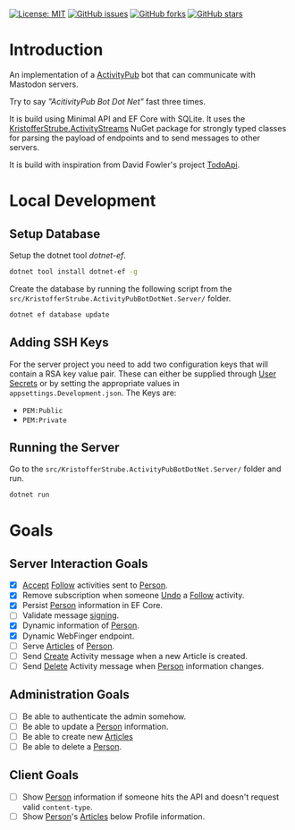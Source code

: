 [![License: MIT](https://img.shields.io/badge/License-MIT-yellow.svg)](/LICENSE.md)
[![GitHub issues](https://img.shields.io/github/issues/KristofferStrube/ActivityPubBotDotNet)](https://github.com/KristofferStrube/ActivityPubBotDotNet/issues)
[![GitHub forks](https://img.shields.io/github/forks/KristofferStrube/ActivityPubBotDotNet)](https://github.com/KristofferStrube/ActivityPubBotDotNet/network/members)
[![GitHub stars](https://img.shields.io/github/stars/KristofferStrube/ActivityPubBotDotNet)](https://github.com/KristofferStrube/ActivityPubBotDotNet/stargazers)

# Introduction
An implementation of a [ActivityPub](https://www.w3.org/TR/activitypub/) bot that can communicate with Mastodon servers.

Try to say *"AcitivityPub Bot Dot Net"* fast three times.

It is build using Minimal API and EF Core with SQLite. It uses the [KristofferStrube.ActivityStreams](https://www.nuget.org/packages/KristofferStrube.ActivityStreams) NuGet package for strongly typed classes for parsing the payload of endpoints and to send messages to other servers.

It is build with inspiration from David Fowler's project [TodoApi](https://github.com/davidfowl/TodoApi).

# Local Development
## Setup Database
Setup the dotnet tool *dotnet-ef*.
```bash
dotnet tool install dotnet-ef -g
```
Create the database by running the following script from the `src/KristofferStrube.ActivityPubBotDotNet.Server/` folder.
```bash
dotnet ef database update
```
## Adding SSH Keys
For the server project you need to add two configuration keys that will contain a RSA key value pair.
These can either be supplied through [User Secrets](https://blog.elmah.io/asp-net-core-not-that-secret-user-secrets-explained/) or by setting the appropriate values in `appsettings.Development.json`. The Keys are:
- `PEM:Public`
- `PEM:Private`
## Running the Server
Go to the `src/KristofferStrube.ActivityPubBotDotNet.Server/` folder and run.
```bash
dotnet run
```

# Goals
## Server Interaction Goals
- [x] [Accept](https://www.w3.org/TR/activitystreams-vocabulary/#dfn-accept) [Follow](https://www.w3.org/TR/activitystreams-vocabulary/#dfn-follow) activities sent to [Person](https://www.w3.org/TR/activitystreams-vocabulary/#dfn-person).
- [x] Remove subscription when someone [Undo](https://www.w3.org/TR/activitystreams-vocabulary/#dfn-undo) a [Follow](https://www.w3.org/TR/activitystreams-vocabulary/#dfn-follow) activity.
- [x] Persist [Person](https://www.w3.org/TR/activitystreams-vocabulary/#dfn-person) information in EF Core.
- [ ] Validate message [signing](https://blog.joinmastodon.org/2018/07/how-to-make-friends-and-verify-requests/).
- [x] Dynamic information of [Person](https://www.w3.org/TR/activitystreams-vocabulary/#dfn-person).
- [x] Dynamic WebFinger endpoint.
- [ ] Serve [Articles](https://www.w3.org/TR/activitystreams-vocabulary/#dfn-article) of [Person](https://www.w3.org/TR/activitystreams-vocabulary/#dfn-person).
- [ ] Send [Create](https://www.w3.org/TR/activitystreams-vocabulary/#dfn-create) Activity message when a new Article is created.
- [ ] Send [Delete](https://www.w3.org/TR/activitystreams-vocabulary/#dfn-delete) Activity message when [Person](https://www.w3.org/TR/activitystreams-vocabulary/#dfn-person) information changes.
## Administration Goals
- [ ] Be able to authenticate the admin somehow.
- [ ] Be able to update a [Person](https://www.w3.org/TR/activitystreams-vocabulary/#dfn-person) information.
- [ ] Be able to create new [Articles](https://www.w3.org/TR/activitystreams-vocabulary/#dfn-article)
- [ ] Be able to delete a [Person](https://www.w3.org/TR/activitystreams-vocabulary/#dfn-person).
## Client Goals
- [ ] Show [Person](https://www.w3.org/TR/activitystreams-vocabulary/#dfn-person) information if someone hits the API and doesn't request valid `content-type`.
- [ ] Show [Person](https://www.w3.org/TR/activitystreams-vocabulary/#dfn-person)'s [Articles](https://www.w3.org/TR/activitystreams-vocabulary/#dfn-article) below Profile information.
